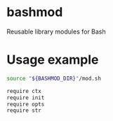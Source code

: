 # bashmod
Reusable library modules for Bash

# Usage example
```bash
source "${BASHMOD_DIR}"/mod.sh

require ctx
require init
require opts
require str
```

